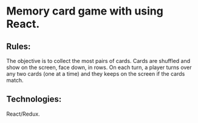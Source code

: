 # Memory card game with using React.

## Rules:
The objective is to collect the most pairs of cards. Cards are shuffled and show on the screen, face down, in rows. On each turn, a player turns over any two cards (one at a time) and they keeps on the screen if the cards match.

## Technologies:
React/Redux.
